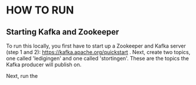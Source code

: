 # HOW TO RUN

## Starting Kafka and Zookeeper

To run this locally, you first have to start up a Zookeeper and Kafka server (step 1 and 2): https://kafka.apache.org/quickstart .
Next, create two topics, one called 'ledigingen' and one called 'stortingen'. These are the topics the Kafka producer
 will publish on.
 
Next, run the 
